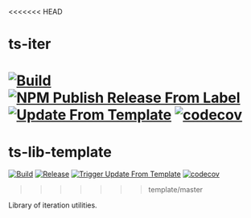 <<<<<<< HEAD
# ts-iter
[![Build](https://github.com/infrastructure-blocks/ts-iter/actions/workflows/build.yml/badge.svg)](https://github.com/infrastructure-blocks/ts-iter/actions/workflows/build.yml)
[![NPM Publish Release From Label](https://github.com/infrastructure-blocks/ts-iter/actions/workflows/npm-publish-release-from-label.yml/badge.svg)](https://github.com/infrastructure-blocks/ts-iter/actions/workflows/npm-publish-release-from-label.yml)
[![Update From Template](https://github.com/infrastructure-blocks/ts-iter/actions/workflows/update-from-template.yml/badge.svg)](https://github.com/infrastructure-blocks/ts-iter/actions/workflows/update-from-template.yml)
[![codecov](https://codecov.io/gh/infrastructure-blocks/ts-iter/graph/badge.svg?token=6SMI57LPI6)](https://codecov.io/gh/infrastructure-blocks/ts-iter)
=======
# ts-lib-template
[![Build](https://github.com/infrastructure-blocks/ts-lib-template/actions/workflows/build.yml/badge.svg)](https://github.com/infrastructure-blocks/ts-lib-template/actions/workflows/build.yml)
[![Release](https://github.com/infrastructure-blocks/ts-lib-template/actions/workflows/release.yml/badge.svg)](https://github.com/infrastructure-blocks/ts-lib-template/actions/workflows/release.yml)
[![Trigger Update From Template](https://github.com/infrastructure-blocks/ts-lib-template/actions/workflows/trigger-update-from-template.yml/badge.svg)](https://github.com/infrastructure-blocks/ts-lib-template/actions/workflows/trigger-update-from-template.yml)
[![codecov](https://codecov.io/gh/infrastructure-blocks/ts-lib-template/graph/badge.svg?token=vyI1qM1EZg)](https://codecov.io/gh/infrastructure-blocks/ts-lib-template)
>>>>>>> template/master

Library of iteration utilities.
